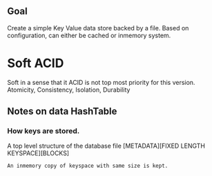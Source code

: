 ## Goal
Create a simple Key Value data store backed by a file. Based on configuration, can either be cached or inmemory system.

# Soft ACID

Soft in a sense that it ACID is not top most priority for this version.
Atomicity, Consistency, Isolation, Durability



## Notes on data HashTable

### How keys are stored.
A top level structure of the database file
	[METADATA][FIXED LENGTH KEYSPACE][BLOCKS]

	An inmemory copy of keyspace with same size is kept. 


